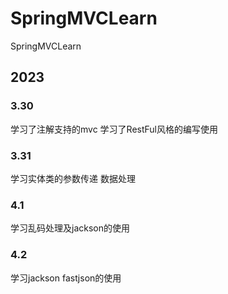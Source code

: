 # SpringMVCLearn
SpringMVCLearn

## 2023
### 3.30
学习了注解支持的mvc
学习了RestFul风格的编写使用
### 3.31
学习实体类的参数传递 数据处理
### 4.1
学习乱码处理及jackson的使用
### 4.2
学习jackson fastjson的使用